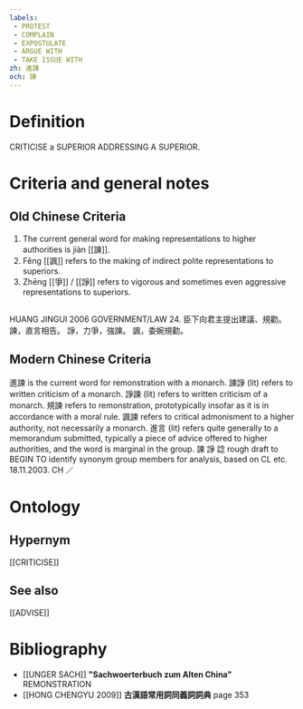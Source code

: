 ```yaml
---
labels: 
 - PROTEST
 - COMPLAIN
 - EXPOSTULATE
 - ARGUE WITH
 - TAKE ISSUE WITH
zh: 進諫
och: 諫
---
```


# Definition
CRITICISE a SUPERIOR ADDRESSING A SUPERIOR.
# Criteria and general notes
## Old Chinese Criteria
1. The current general word for making representations to higher authorities is jiàn [[諫]].
2. Fěng [[諷]] refers to the making of indirect polite representations to superiors.
3. Zhēng [[爭]] / [[諍]] refers to vigorous and sometimes even aggressive representations to superiors.
## 
HUANG JINGUI 2006
GOVERNMENT/LAW 24. 臣下向君主提出建議、規勸。
諫，直言相告。
諍，力爭，強諫。
諷，委婉規勸。
## Modern Chinese Criteria
進諫 is the current word for remonstration with a monarch.
諫諍 (lit) refers to written criticism of a monarch.
諍諫 (lit) refers to written criticism of a monarch.
規諫 refers to remonstration, prototypically insofar as it is in accordance with a moral rule.
諷諫 refers to critical admonisment to a higher authority, not necessarily a monarch.
進言 (lit) refers quite generally to a memorandum submitted, typically a piece of advice offered to higher authorities, and the word is marginal in the group.
諫
諍
諗
rough draft to BEGIN TO identify synonym group members for analysis, based on CL etc. 18.11.2003. CH ／
# Ontology

## Hypernym
[[CRITICISE]]
## See also
[[ADVISE]]
# Bibliography
- [[UNGER SACH]]
**"Sachwoerterbuch zum Alten China"** 
REMONSTRATION
- [[HONG CHENGYU 2009]]
**古漢語常用詞同義詞詞典** page 353
